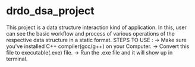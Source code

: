 # drdo_dsa_project
This project is a data structure interaction kind of application. In this, user can see the basic workflow and process of various operations of the respective data structure in a static format.
STEPS TO USE :
-> Make sure you've installed C++ compiler(gcc/g++) on your Computer.
-> Convert this file to executable(.exe) file.
-> Run the .exe file and it will show up in terminal.
